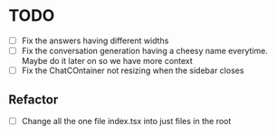 # TODO

- [ ] Fix the answers having different widths
- [ ] Fix the conversation generation having a cheesy name everytime. Maybe do it later on so we have more context
- [ ] Fix the ChatCOntainer not resizing when the sidebar closes
## Refactor

- [ ] Change all the one file index.tsx into just files in the root
